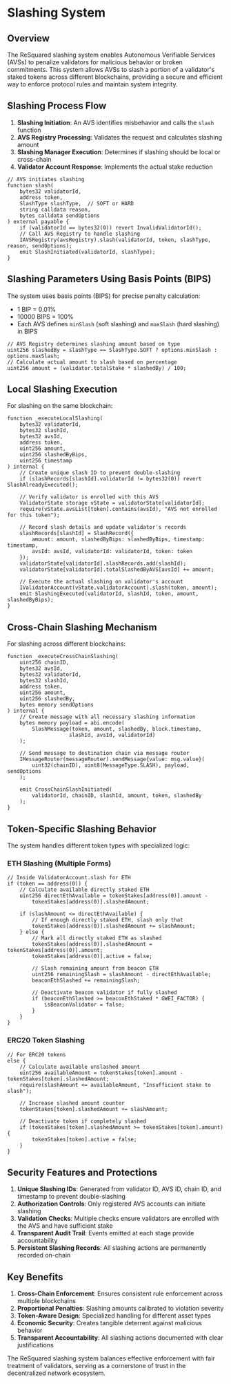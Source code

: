 # Slashing System

## Overview

The ReSquared slashing system enables Autonomous Verifiable Services (AVSs) to penalize validators for malicious behavior or broken commitments. This system allows AVSs to slash a portion of a validator's staked tokens across different blockchains, providing a secure and efficient way to enforce protocol rules and maintain system integrity.

## Slashing Process Flow

1. **Slashing Initiation**: An AVS identifies misbehavior and calls the `slash` function
2. **AVS Registry Processing**: Validates the request and calculates slashing amount
3. **Slashing Manager Execution**: Determines if slashing should be local or cross-chain
4. **Validator Account Response**: Implements the actual stake reduction

```solidity
// AVS initiates slashing
function slash(
    bytes32 validatorId,
    address token,
    SlashType slashType,  // SOFT or HARD
    string calldata reason,
    bytes calldata sendOptions
) external payable {
    if (validatorId == bytes32(0)) revert InvalidValidatorId();
    // Call AVS Registry to handle slashing
    IAVSRegistry(avsRegistry).slash(validatorId, token, slashType, reason, sendOptions);
    emit SlashInitiated(validatorId, slashType);
}
```

## Slashing Parameters Using Basis Points (BIPS)

The system uses basis points (BIPS) for precise penalty calculation:
- 1 BIP = 0.01%
- 10000 BIPS = 100%
- Each AVS defines `minSlash` (soft slashing) and `maxSlash` (hard slashing) in BIPS

```solidity
// AVS Registry determines slashing amount based on type
uint256 slashedBy = slashType == SlashType.SOFT ? options.minSlash : options.maxSlash;
// Calculate actual amount to slash based on percentage
uint256 amount = (validator.totalStake * slashedBy) / 100;
```

## Local Slashing Execution

For slashing on the same blockchain:

```solidity
function _executeLocalSlashing(
    bytes32 validatorId,
    bytes32 slashId,
    bytes32 avsId,
    address token,
    uint256 amount,
    uint256 slashedByBips,
    uint256 timestamp
) internal {
    // Create unique slash ID to prevent double-slashing
    if (slashRecords[slashId].validatorId != bytes32(0)) revert SlashAlreadyExecuted();

    // Verify validator is enrolled with this AVS
    ValidatorState storage vState = validatorState[validatorId];
    require(vState.avsList[token].contains(avsId), "AVS not enrolled for this token");

    // Record slash details and update validator's records
    slashRecords[slashId] = SlashRecord({
        amount: amount, slashedByBips: slashedByBips, timestamp: timestamp,
        avsId: avsId, validatorId: validatorId, token: token
    });
    validatorState[validatorId].slashRecords.add(slashId);
    validatorState[validatorId].totalSlashedByAVS[avsId] += amount;

    // Execute the actual slashing on validator's account
    IValidatorAccount(vState.validatorAccount).slash(token, amount);
    emit SlashingExecuted(validatorId, slashId, token, amount, slashedByBips);
}
```

## Cross-Chain Slashing Mechanism

For slashing across different blockchains:

```solidity
function _executeCrossChainSlashing(
    uint256 chainID,
    bytes32 avsId,
    bytes32 validatorId,
    bytes32 slashId,
    address token,
    uint256 amount,
    uint256 slashedBy,
    bytes memory sendOptions
) internal {
    // Create message with all necessary slashing information
    bytes memory payload = abi.encode(
        SlashMessage(token, amount, slashedBy, block.timestamp, 
                    slashId, avsId, validatorId)
    );

    // Send message to destination chain via message router
    IMessageRouter(messageRouter).sendMessage{value: msg.value}(
        uint32(chainID), uint8(MessageType.SLASH), payload, sendOptions
    );

    emit CrossChainSlashInitiated(
        validatorId, chainID, slashId, amount, token, slashedBy
    );
}
```

## Token-Specific Slashing Behavior

The system handles different token types with specialized logic:

### ETH Slashing (Multiple Forms)

```solidity
// Inside ValidatorAccount.slash for ETH
if (token == address(0)) {
    // Calculate available directly staked ETH
    uint256 directEthAvailable = tokenStakes[address(0)].amount -
        tokenStakes[address(0)].slashedAmount;

    if (slashAmount <= directEthAvailable) {
        // If enough directly staked ETH, slash only that
        tokenStakes[address(0)].slashedAmount += slashAmount;
    } else {
        // Mark all directly staked ETH as slashed
        tokenStakes[address(0)].slashedAmount = tokenStakes[address(0)].amount;
        tokenStakes[address(0)].active = false;

        // Slash remaining amount from beacon ETH
        uint256 remainingSlash = slashAmount - directEthAvailable;
        beaconEthSlashed += remainingSlash;
        
        // Deactivate beacon validator if fully slashed
        if (beaconEthSlashed >= beaconEthStaked * GWEI_FACTOR) {
            isBeaconValidator = false;
        }
    }
}
```

### ERC20 Token Slashing

```solidity
// For ERC20 tokens
else {
    // Calculate available unslashed amount
    uint256 availableAmount = tokenStakes[token].amount - tokenStakes[token].slashedAmount;
    require(slashAmount <= availableAmount, "Insufficient stake to slash");

    // Increase slashed amount counter
    tokenStakes[token].slashedAmount += slashAmount;

    // Deactivate token if completely slashed
    if (tokenStakes[token].slashedAmount >= tokenStakes[token].amount) {
        tokenStakes[token].active = false;
    }
}
```

## Security Features and Protections

1. **Unique Slashing IDs**: Generated from validator ID, AVS ID, chain ID, and timestamp to prevent double-slashing
2. **Authorization Controls**: Only registered AVS accounts can initiate slashing
3. **Validation Checks**: Multiple checks ensure validators are enrolled with the AVS and have sufficient stake
4. **Transparent Audit Trail**: Events emitted at each stage provide accountability
5. **Persistent Slashing Records**: All slashing actions are permanently recorded on-chain

## Key Benefits

1. **Cross-Chain Enforcement**: Ensures consistent rule enforcement across multiple blockchains
2. **Proportional Penalties**: Slashing amounts calibrated to violation severity
3. **Token-Aware Design**: Specialized handling for different asset types
4. **Economic Security**: Creates tangible deterrent against malicious behavior
5. **Transparent Accountability**: All slashing actions documented with clear justifications

The ReSquared slashing system balances effective enforcement with fair treatment of validators, serving as a cornerstone of trust in the decentralized network ecosystem.